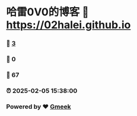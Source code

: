 # 哈雷0V0的博客 :link: https://02halei.github.io 
### :page_facing_up: [3](https://02halei.github.io/tag.html) 
### :speech_balloon: 0 
### :hibiscus: 67 
### :alarm_clock: 2025-02-05 15:38:00 
### Powered by :heart: [Gmeek](https://github.com/Meekdai/Gmeek)
